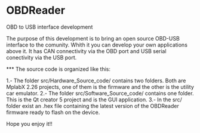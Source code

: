 # OBDReader
OBD to USB interface development

The purpose of this development is to bring an open source OBD-USB interface to the comunity. Whith it you can develop your own applications above it. 
It has CAN connectivity via the OBD port and USB serial conectivity via the USB port.

*** The source code is organized like this:

1.- The folder src/Hardware_Source_code/ contains two folders. Both are MplabX 2.26 projects, one of them is the firmware and the other is the utility car emulator.
2.- The folder src/Software_Source_code/ contains one folder. This is the Qt creator 5 project and is the GUI application.
3.- In the src/ folder exist an .hex file containing the latest version of the OBDReader firmware ready to flash on the device.


Hope you enjoy it!!
